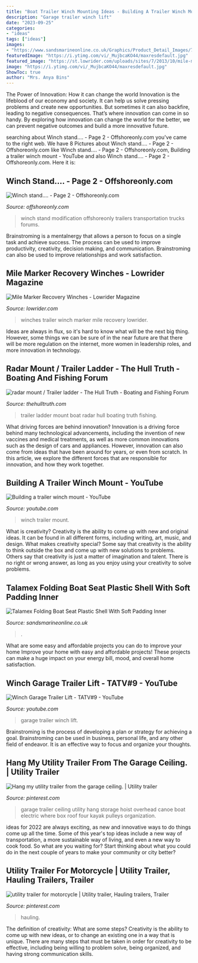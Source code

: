 ```yaml
---
title: "Boat Trailer Winch Mounting Ideas - Building A Trailer Winch Mount"
description: "Garage trailer winch lift"
date: "2023-09-25"
categories:
- "ideas"
tags: ["ideas"]
images:
- "https://www.sandsmarineonline.co.uk/Graphics/Product_Detail_Images/75.889.033.jpg"
featuredImage: "https://i.ytimg.com/vi/_MujbcaKO44/maxresdefault.jpg"
featured_image: "https://st.lowrider.com/uploads/sites/7/2013/10/mile-marker-recovery-winches-trailer-02.jpg"
image: "https://i.ytimg.com/vi/_MujbcaKO44/maxresdefault.jpg"
ShowToc: true
author: "Mrs. Anya Bins"
---
```



The Power of Innovation: How it can change the world
Innovation is the lifeblood of our economy and society. It can help us solve pressing problems and create new opportunities. But sometimes it can also backfire, leading to negative consequences. That’s where innovation can come in so handy. By exploring how innovation can change the world for the better, we can prevent negative outcomes and build a more innovative future.

	

		
searching about Winch stand.... - Page 2 - Offshoreonly.com you've came to the right web. We have 8 Pictures about Winch stand.... - Page 2 - Offshoreonly.com like Winch stand.... - Page 2 - Offshoreonly.com, Building a trailer winch mount - YouTube and also Winch stand.... - Page 2 - Offshoreonly.com. Here it is:
		
    
## Winch Stand.... - Page 2 - Offshoreonly.com

<img loading=lazy src="https://www.offshoreonly.com/forums/attachments/trucks-trailers-transportation/348782d1204043886-winch-stand-000_0430.jpg" onerror="this.onerror=null;this.src='https://tse3.mm.bing.net/th?id=OIP.mZ9f4k7N4o4pDAhPpOl4mAHaFl&amp;pid=15.1';" alt="Winch stand.... - Page 2 - Offshoreonly.com">

_Source: offshoreonly.com_

>winch stand modification offshoreonly trailers transportation trucks forums. 

	

Brainstroming is a mentalnergy that allows a person to focus on a single task and achieve success. The process can be used to improve productivity, creativity, decision making, and communication. Brainstroming can also be used to improve relationships and work satisfaction.

    
## Mile Marker Recovery Winches - Lowrider Magazine

<img loading=lazy src="https://st.lowrider.com/uploads/sites/7/2013/10/mile-marker-recovery-winches-trailer-02.jpg" onerror="this.onerror=null;this.src='https://tse3.mm.bing.net/th?id=OIP.LkpKzwAvMdDjh7tdLVv1vAHaFj&amp;pid=15.1';" alt="Mile Marker Recovery Winches - Lowrider Magazine">

_Source: lowrider.com_

>winches trailer winch marker mile recovery lowrider. 

	

Ideas are always in flux, so it's hard to know what will be the next big thing. However, some things we can be sure of in the near future are that there will be more regulation on the internet, more women in leadership roles, and more innovation in technology.

    
## Radar Mount / Trailer Ladder - The Hull Truth - Boating And Fishing Forum

<img loading=lazy src="https://www.thehulltruth.com/attachment.php?attachmentid=351276&amp;stc=1&amp;d=1375975825" onerror="this.onerror=null;this.src='https://tse1.mm.bing.net/th?id=OIP.UysBo7XOIiMMMrhjKKGK5QHaFj&amp;pid=15.1';" alt="radar mount / Trailer ladder - The Hull Truth - Boating and Fishing Forum">

_Source: thehulltruth.com_

>trailer ladder mount boat radar hull boating truth fishing. 

	

What driving forces are behind innovation?
Innovation is a driving force behind many technological advancements, including the invention of new vaccines and medical treatments, as well as more common innovations such as the design of cars and appliances. However, innovation can also come from ideas that have been around for years, or even from scratch. In this article, we explore the different forces that are responsible for innovation, and how they work together.

    
## Building A Trailer Winch Mount - YouTube

<img loading=lazy src="https://i.ytimg.com/vi/DfHl6hnNKJk/maxresdefault.jpg" onerror="this.onerror=null;this.src='https://tse1.mm.bing.net/th?id=OIP.Dskp32f5gHKgQskta13RewHaEK&amp;pid=15.1';" alt="Building a trailer winch mount - YouTube">

_Source: youtube.com_

>winch trailer mount. 

	

What is creativity?
Creativity is the ability to come up with new and original ideas. It can be found in all different forms, including writing, art, music, and design. What makes creativity special? Some say that creativity is the ability to think outside the box and come up with new solutions to problems. Others say that creativity is just a matter of imagination and talent. There is no right or wrong answer, as long as you enjoy using your creativity to solve problems.

    
## Talamex Folding Boat Seat Plastic Shell With Soft Padding Inner

<img loading=lazy src="https://www.sandsmarineonline.co.uk/Graphics/Product_Detail_Images/75.889.033.jpg" onerror="this.onerror=null;this.src='https://tse2.mm.bing.net/th?id=OIP.5Ih5HebS2J1zg1m-ACjsegHaLF&amp;pid=15.1';" alt="Talamex Folding Boat Seat Plastic Shell With Soft Padding Inner">

_Source: sandsmarineonline.co.uk_

>. 

	

What are some easy and affordable projects you can do to improve your home
Improve your home with easy and affordable projects! These projects can make a huge impact on your energy bill, mood, and overall home satisfaction.

    
## Winch Garage Trailer Lift - TATV#9 - YouTube

<img loading=lazy src="https://i.ytimg.com/vi/_MujbcaKO44/maxresdefault.jpg" onerror="this.onerror=null;this.src='https://tse3.mm.bing.net/th?id=OIP.J7FwBK3EAjQeGUkptWmBEQHaEK&amp;pid=15.1';" alt="Winch Garage Trailer Lift - TATV#9 - YouTube">

_Source: youtube.com_

>garage trailer winch lift. 

	

Brainstroming is the process of developing a plan or strategy for achieving a goal. Brainstroming can be used in business, personal life, and any other field of endeavor. It is an effective way to focus and organize your thoughts.

    
## Hang My Utility Trailer From The Garage Ceiling. | Utility Trailer

<img loading=lazy src="https://i.pinimg.com/originals/ad/6f/c1/ad6fc13a5bc690bc3539c667cd83818e.jpg" onerror="this.onerror=null;this.src='https://tse3.mm.bing.net/th?id=OIP.JMcB8M9O2ZOYND4kRdCSLAHaEK&amp;pid=15.1';" alt="Hang my utility trailer from the garage ceiling. | Utility trailer">

_Source: pinterest.com_

>garage trailer ceiling utility hang storage hoist overhead canoe boat electric where box roof four kayak pulleys organization. 

	

ideas for 2022 are always exciting, as new and innovative ways to do things come up all the time. Some of this year's top ideas include a new way of transportation, a more sustainable way of living, and even a new way to cook food. So what are you waiting for? Start thinking about what you could do in the next couple of years to make your community or city better?

    
## Utility Trailer For Motorcycle | Utility Trailer, Hauling Trailers, Trailer

<img loading=lazy src="https://i.pinimg.com/originals/2c/a2/5c/2ca25cd1e7907d94824a94c23a66ce1b.jpg" onerror="this.onerror=null;this.src='https://tse2.mm.bing.net/th?id=OIP.eUCesBNIJDJkyguZZie10QHaFj&amp;pid=15.1';" alt="utility trailer for motorcycle | Utility trailer, Hauling trailers, Trailer">

_Source: pinterest.com_

>hauling. 

	

The definition of creativity: What are some steps?
Creativity is the ability to come up with new ideas, or to change an existing one in a way that is unique. There are many steps that must be taken in order for creativity to be effective, including being willing to problem solve, being organized, and having strong communication skills.

